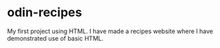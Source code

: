 # odin-recipes
My first project using HTML. I have made a recipes website where I have demonstrated use of basic HTML.